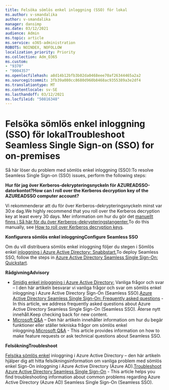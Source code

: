 ```yaml
---
title: Felsöka sömlös enkel inloggning (SSO) för lokal
ms.author: v-smandalika
author: v-smandalika
manager: dansimp
ms.date: 03/12/2021
audience: Admin
ms.topic: article
ms.service: o365-administration
ROBOTS: NOINDEX, NOFOLLOW
localization_priority: Priority
ms.collection: Adm_O365
ms.custom:
- "9370"
- "9004357"
ms.openlocfilehash: a8d14b12bfb3b02da0468eee70af26344465a2a2
ms.sourcegitcommit: 3fb39a080cc8680d960b8468ac9355389a3e2df4
ms.translationtype: MT
ms.contentlocale: sv-SE
ms.lasthandoff: 03/12/2021
ms.locfileid: "50816348"
---
```

# <a name="troubleshoot-seamless-single-sign-on-sso-for-on-premises"></a><span data-ttu-id="00671-102">Felsöka sömlös enkel inloggning (SSO) för lokal</span><span class="sxs-lookup"><span data-stu-id="00671-102">Troubleshoot Seamless Single Sign-on (SSO) for on-premises</span></span>

<span data-ttu-id="00671-103">Så här löser du problem med sömlös enkel inloggning (SSO):</span><span class="sxs-lookup"><span data-stu-id="00671-103">To resolve Seamless Single Sign-on (SSO) issues, perform the following steps:</span></span>

<span data-ttu-id="00671-104">**Hur för jag över Kerberos-dekrypteringsnyckeln för AZUREADSSO-datorkontot?**</span><span class="sxs-lookup"><span data-stu-id="00671-104">**How can I roll over the Kerberos decryption key of the AZUREADSSO computer account?**</span></span>

<span data-ttu-id="00671-105">Vi rekommenderar att du för över Kerberos-dekrypteringsnyckeln minst var 30:e dag.</span><span class="sxs-lookup"><span data-stu-id="00671-105">We highly recommend that you roll over the Kerberos decryption key at least every 30 days.</span></span> <span data-ttu-id="00671-106">Mer information om hur du gör det [manuellt finns i Så här för du över Kerberos-dekrypteringstangenter.](https://docs.microsoft.com/azure/active-directory/hybrid/how-to-connect-sso-faq#)</span><span class="sxs-lookup"><span data-stu-id="00671-106">To do this manually, see [How to roll over Kerberos decryption keys](https://docs.microsoft.com/azure/active-directory/hybrid/how-to-connect-sso-faq#).</span></span>

<span data-ttu-id="00671-107">**Konfigurera sömlös enkel inloggning**</span><span class="sxs-lookup"><span data-stu-id="00671-107">**Configure Seamless SSO**</span></span>

<span data-ttu-id="00671-108">Om du vill distribuera sömlös enkel inloggning följer du stegen i Sömlös enkel [inloggning i Azure Active Directory: Snabbstart.](https://docs.microsoft.com/azure/active-directory/hybrid/how-to-connect-sso-quick-start#step-5-roll-over-keys)</span><span class="sxs-lookup"><span data-stu-id="00671-108">To deploy Seamless SSO, follow the steps in [Azure Active Directory Seamless Single Sign-On: Quickstart](https://docs.microsoft.com/azure/active-directory/hybrid/how-to-connect-sso-quick-start#step-5-roll-over-keys).</span></span>

<span data-ttu-id="00671-109">**Rådgivning**</span><span class="sxs-lookup"><span data-stu-id="00671-109">**Advisory**</span></span>

- <span data-ttu-id="00671-110">[Smidig enkel inloggning i Azure Active Directory:](https://docs.microsoft.com/azure/active-directory/hybrid/how-to-connect-sso-faq) Vanliga frågor och svar – I den här artikeln besvarar vi vanliga frågor och svar om sömlös enkel inloggning i Azure Active Directory Sign-On (Seamless SSO).</span><span class="sxs-lookup"><span data-stu-id="00671-110">[Azure Active Directory Seamless Single Sign-On: Frequently asked questions](https://docs.microsoft.com/azure/active-directory/hybrid/how-to-connect-sso-faq) - In this article, we address frequently asked questions about Azure Active Directory Seamless Single Sign-On (Seamless SSO).</span></span> <span data-ttu-id="00671-111">Återse nytt innehåll.</span><span class="sxs-lookup"><span data-stu-id="00671-111">Keep checking back for new content.</span></span>
- <span data-ttu-id="00671-112">[Microsoft Q&A](https://docs.microsoft.com/answers/topics/azure-ad-single-sign-on.html) – Den här artikeln innehåller information om hur du begär funktioner eller ställer tekniska frågor om sömlös enkel inloggning.</span><span class="sxs-lookup"><span data-stu-id="00671-112">[Microsoft Q&A](https://docs.microsoft.com/answers/topics/azure-ad-single-sign-on.html) - This article provides information on how to make feature requests or ask technical questions about Seamless SSO.</span></span>

<span data-ttu-id="00671-113">**Felsökning**</span><span class="sxs-lookup"><span data-stu-id="00671-113">**Troubleshoot**</span></span>

<span data-ttu-id="00671-114">[Felsöka sömlös enkel](https://docs.microsoft.com/azure/active-directory/hybrid/tshoot-connect-sso) inloggning i Azure Active Directory – den här artikeln hjälper dig att hitta felsökningsinformation om vanliga problem med sömlös enkel Sign-On inloggning i Azure Active Directory (Azure AD).</span><span class="sxs-lookup"><span data-stu-id="00671-114">[Troubleshoot Azure Active Directory Seamless Single Sign-On](https://docs.microsoft.com/azure/active-directory/hybrid/tshoot-connect-sso) - This article helps you find troubleshooting information about common problems regarding Azure Active Directory (Azure AD) Seamless Single Sign-On (Seamless SSO).</span></span>







